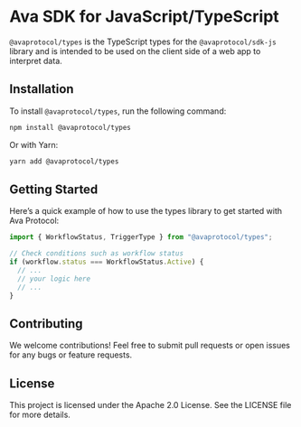 # Ava SDK for JavaScript/TypeScript

`@avaprotocol/types` is the TypeScript types for the `@avaprotocol/sdk-js` library and is intended to be used on the client side of a web app to interpret data.

## Installation

To install `@avaprotocol/types`, run the following command:

```bash
npm install @avaprotocol/types
```

Or with Yarn:

```bash
yarn add @avaprotocol/types
```

## Getting Started

Here’s a quick example of how to use the types library to get started with Ava Protocol:

```typescript
import { WorkflowStatus, TriggerType } from "@avaprotocol/types";

// Check conditions such as workflow status
if (workflow.status === WorkflowStatus.Active) {
  // ...
  // your logic here
  // ...
}
```

## Contributing

We welcome contributions! Feel free to submit pull requests or open issues for any bugs or feature requests.

## License

This project is licensed under the Apache 2.0 License. See the LICENSE file for more details.
